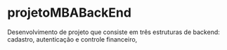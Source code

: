 # projetoMBABackEnd
Desenvolvimento de projeto que consiste em três estruturas de backend: cadastro, autenticação e controle financeiro,
